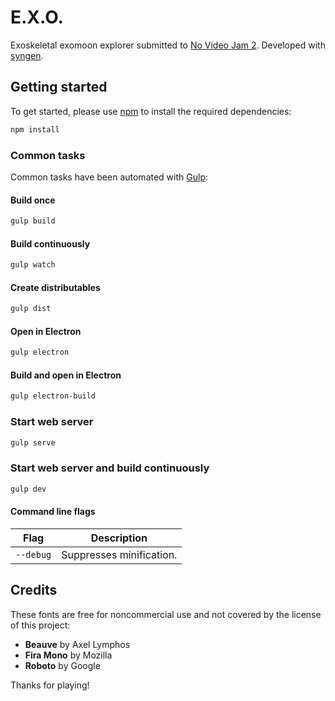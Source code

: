 # E.X.O.
Exoskeletal exomoon explorer submitted to [No Video Jam 2](https://itch.io/jam/no-video-jam-2).
Developed with [syngen](https://github.com/nicross/syngen).

## Getting started
To get started, please  use [npm](https://nodejs.org) to install the required dependencies:
```sh
npm install
```

### Common tasks
Common tasks have been automated with [Gulp](https://gulpjs.com):

#### Build once
```sh
gulp build
```

#### Build continuously
```sh
gulp watch
```

#### Create distributables
```sh
gulp dist
```

#### Open in Electron
```sh
gulp electron
```

#### Build and open in Electron
```sh
gulp electron-build
```

### Start web server
```sh
gulp serve
```

### Start web server and build continuously
```sh
gulp dev
```

#### Command line flags
| Flag | Description |
| - | - |
| `--debug` | Suppresses minification. |

## Credits
These fonts are free for noncommercial use and not covered by the license of this project:
- **Beauve** by Axel Lymphos
- **Fira Mono** by Mozilla
- **Roboto** by Google

Thanks for playing!
